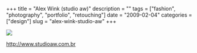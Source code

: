 +++
title = "Alex Wink (studio aw)"
description = ""
tags = ["fashion", "photography", "portfolio", "retouching"]
date = "2009-02-04"
categories = ["design"]
slug = "alex-wink-studio-aw"
+++


 

  <div id="screens-thumbs" class="clearfix">
    <div class="txt-center" id="design-submission"><a href="http://www.studioaw.com.br/"><img id='bluga-thumbnail-1481' class='bluga-thumbnail large' src='//media.konigi.com/bluga/
wt4989da86a48cb_0.jpg'/></a></div>  
  </div>   
<p><a href="http://www.studioaw.com.br/">http://www.studioaw.com.br</a></p>




